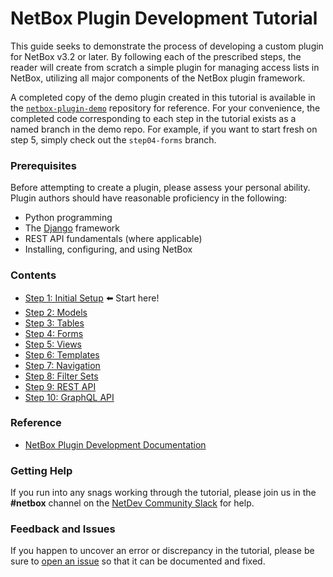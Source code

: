 # NetBox Plugin Development Tutorial

This guide seeks to demonstrate the process of developing a custom plugin for NetBox v3.2 or later. By following each of the prescribed steps, the reader will create from scratch a simple plugin for managing access lists in NetBox, utilizing all major components of the NetBox plugin framework.

A completed copy of the demo plugin created in this tutorial is available in the [`netbox-plugin-demo`](https://github.com/netbox-community/netbox-plugin-demo) repository for reference. For your convenience, the completed code corresponding to each step in the tutorial exists as a named branch in the demo repo. For example, if you want to start fresh on step 5, simply check out the `step04-forms` branch.

### Prerequisites

Before attempting to create a plugin, please assess your personal ability. Plugin authors should have reasonable proficiency in the following:

* Python programming
* The [Django](https://www.djangoproject.com/) framework
* REST API fundamentals (where applicable)
* Installing, configuring, and using NetBox

### Contents

* [Step 1: Initial Setup](/tutorial/step01-initial-setup.md) :arrow_left: Start here!
* [Step 2: Models](/tutorial/step02-models.md)
* [Step 3: Tables](/tutorial/step03-tables.md)
* [Step 4: Forms](/tutorial/step04-forms.md)
* [Step 5: Views](/tutorial/step05-views.md)
* [Step 6: Templates](/tutorial/step06-templates.md)
* [Step 7: Navigation](/tutorial/step07-navigation.md)
* [Step 8: Filter Sets](/tutorial/step08-filter-sets.md)
* [Step 9: REST API](/tutorial/step09-rest-api.md)
* [Step 10: GraphQL API](/tutorial/step10-graphql-api.md)

### Reference

* [NetBox Plugin Development Documentation](https://netbox.readthedocs.io/en/stable/plugins/development/)

### Getting Help

If you run into any snags working through the tutorial, please join us in the **#netbox** channel on the [NetDev Community Slack](https://netdev.chat/) for help.

### Feedback and Issues

If you happen to uncover an error or discrepancy in the tutorial, please be sure to [open an issue](https://github.com/netbox-community/netbox-plugin-tutorial/issues/new/choose) so that it can be documented and fixed.

